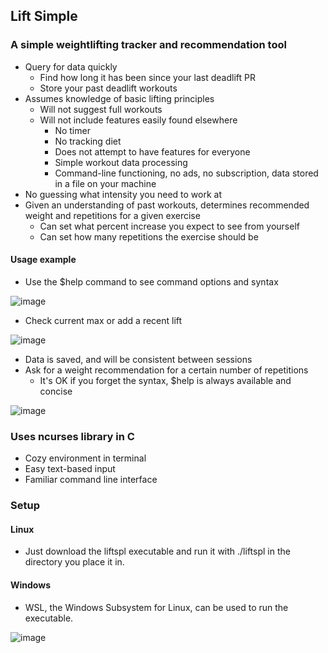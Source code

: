 ## Lift Simple

### A simple weightlifting tracker and recommendation tool

+ Query for data quickly
	+ Find how long it has been since your last deadlift PR
	+ Store your past deadlift workouts
+ Assumes knowledge of basic lifting principles
	+ Will not suggest full workouts
	+ Will not include features easily found elsewhere
		+ No timer
		+ No tracking diet
		+ Does not attempt to have features for everyone
		+ Simple workout data processing
		+ Command-line functioning, no ads, no subscription,
		data stored in a file on your machine
+ No guessing what intensity you need to work at
+ Given an understanding of past workouts,
determines recommended weight and repetitions for a given exercise
	+ Can set what percent increase you expect to see from yourself
	+ Can set how many repetitions the exercise should be

#### Usage example

+ Use the $help command to see command options and syntax

 ![image](https://github.com/chr1ce/lift-simple/assets/108821220/771660a6-599f-4a1c-8301-7d3b202283cd)

 + Check current max or add a recent lift

![image](https://github.com/chr1ce/lift-simple/assets/108821220/40f7329f-fb1f-44d5-9007-df149447468a)

+ Data is saved, and will be consistent between sessions
+ Ask for a weight recommendation for a certain number of repetitions
  	+ It's OK if you forget the syntax, $help is always available and concise

![image](https://github.com/chr1ce/lift-simple/assets/108821220/d65d4e3d-9dc0-46e2-ac56-025aa1449281)

### Uses ncurses library in C

+ Cozy environment in terminal
+ Easy text-based input
+ Familiar command line interface

### Setup

#### Linux

+ Just download the liftspl executable and run it with ./liftspl in the directory
you place it in.

#### Windows

+ WSL, the Windows Subsystem for Linux, can be used to run the executable.

![image](https://github.com/chr1ce/lift-simple/assets/108821220/5318d96b-c874-48e4-92d2-4f7dacd3d31c)
